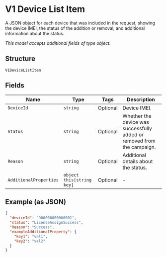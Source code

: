 
# V1 Device List Item

A JSON object for each device that was included in the request, showing the device IMEI, the status of the addition or removal, and additional information about the status.

*This model accepts additional fields of type object.*

## Structure

`V1DeviceListItem`

## Fields

| Name | Type | Tags | Description |
|  --- | --- | --- | --- |
| `DeviceId` | `string` | Optional | Device IMEI. |
| `Status` | `string` | Optional | Whether the device was successfully added or removed from the campaign. |
| `Reason` | `string` | Optional | Additional details about the status. |
| `AdditionalProperties` | `object this[string key]` | Optional | - |

## Example (as JSON)

```json
{
  "deviceId": "900000000000001",
  "status": "LicenseAssignSuccess",
  "Reason": "Success",
  "exampleAdditionalProperty": {
    "key1": "val1",
    "key2": "val2"
  }
}
```

